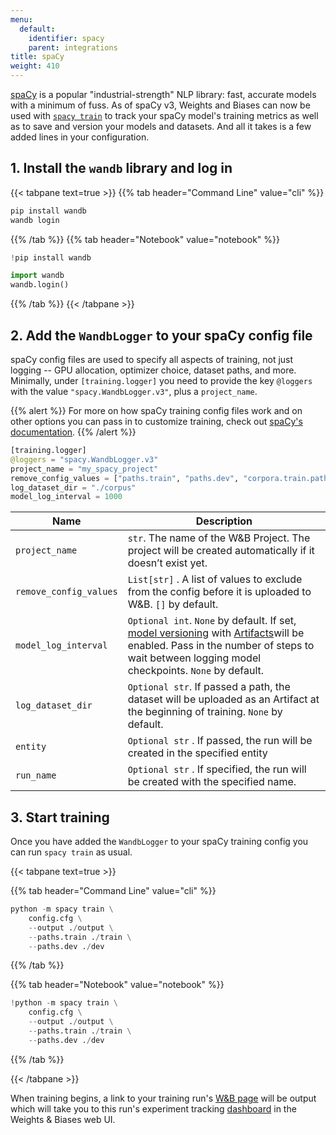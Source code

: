```yaml
---
menu:
  default:
    identifier: spacy
    parent: integrations
title: spaCy
weight: 410
---
```

[spaCy](https://spacy.io) is a popular "industrial-strength" NLP library: fast, accurate models with a minimum of fuss. As of spaCy v3, Weights and Biases can now be used with [`spacy train`](https://spacy.io/api/cli#train) to track your spaCy model's training metrics as well as to save and version your models and datasets. And all it takes is a few added lines in your configuration.

## 1. Install the `wandb` library and log in

{{< tabpane text=true >}}
{{% tab header="Command Line" value="cli" %}}

```python
pip install wandb
wandb login
```

{{% /tab %}}
{{% tab header="Notebook" value="notebook" %}}

```python
!pip install wandb

import wandb
wandb.login()
```

{{% /tab %}}
{{< /tabpane >}}

## 2. Add the `WandbLogger` to your spaCy config file

spaCy config files are used to specify all aspects of training, not just logging -- GPU allocation, optimizer choice, dataset paths, and more. Minimally, under `[training.logger]` you need to provide the key `@loggers` with the value `"spacy.WandbLogger.v3"`, plus a `project_name`. 

{{% alert %}}
For more on how spaCy training config files work and on other options you can pass in to customize training, check out [spaCy's documentation](https://spacy.io/usage/training).
{{% /alert %}}

```python
[training.logger]
@loggers = "spacy.WandbLogger.v3"
project_name = "my_spacy_project"
remove_config_values = ["paths.train", "paths.dev", "corpora.train.path", "corpora.dev.path"]
log_dataset_dir = "./corpus"
model_log_interval = 1000
```

| Name                   | Description                                                                                                                                                                                                                                                   |
| ---------------------- | ------------------------------------------------------------------------------------------------------------------------------------------------------------------------------------------------------------------------------------------------------------- |
| `project_name`         | `str`. The name of the W&B Project. The project will be created automatically if it doesn’t exist yet.                                                                                                    |
| `remove_config_values` | `List[str]` . A list of values to exclude from the config before it is uploaded to W&B. `[]` by default.                                                                                                                                                     |
| `model_log_interval`   | `Optional int`. `None` by default. If set, [model versioning](../model_registry/intro.md) with [Artifacts](../artifacts/intro.md)will be enabled. Pass in the number of steps to wait between logging model checkpoints. `None` by default. |
| `log_dataset_dir`      | `Optional str`. If passed a path, the dataset will be uploaded as an Artifact at the beginning of training. `None` by default.                                                                                                            |
| `entity`               | `Optional str` . If passed, the run will be created in the specified entity                                                                                                                                                                                   |
| `run_name`             | `Optional str` . If specified, the run will be created with the specified name.                                                                                                                                                                               |

## 3. Start training

Once you have added the `WandbLogger` to your spaCy training config you can run `spacy train` as usual.

{{< tabpane text=true >}}

{{% tab header="Command Line" value="cli" %}}

```python
python -m spacy train \
    config.cfg \
    --output ./output \
    --paths.train ./train \
    --paths.dev ./dev
```

{{% /tab %}}

{{% tab header="Notebook" value="notebook" %}}

```python
!python -m spacy train \
    config.cfg \
    --output ./output \
    --paths.train ./train \
    --paths.dev ./dev
```

{{% /tab %}}

{{< /tabpane >}}

When training begins, a link to your training run's [W&B page](../runs/intro.md) will be output which will take you to this run's experiment tracking [dashboard](../track/workspaces.md) in the Weights & Biases web UI.
